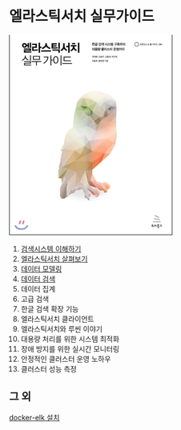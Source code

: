# 엘라스틱서치 실무가이드

![엘라스틱서치 실무가이드](./img/esbook.png)

1. [검색시스템 이해하기](./chap01/summary.md)
2. [엘라스틱서치 살펴보기](./chap02/summary.md)
3. [데이터 모델링](./chap03/summary.md)
4. [데이터 검색](./chap04/summary.md)
5. 데이터 집계
6. 고급 검색
7. 한글 검색 확장 기능
8. 엘라스틱서치 클라이언트
9. 엘라스틱서치와 루씬 이야기
10. 대용량 처리를 위한 시스템 최적화
11. 장애 방지를 위한 실시간 모니터링
12. 안정적인 클러스터 운영 노하우
13. 클러스터 성능 측정


## 그 외
[docker-elk 설치](./docker-elk_install.md)